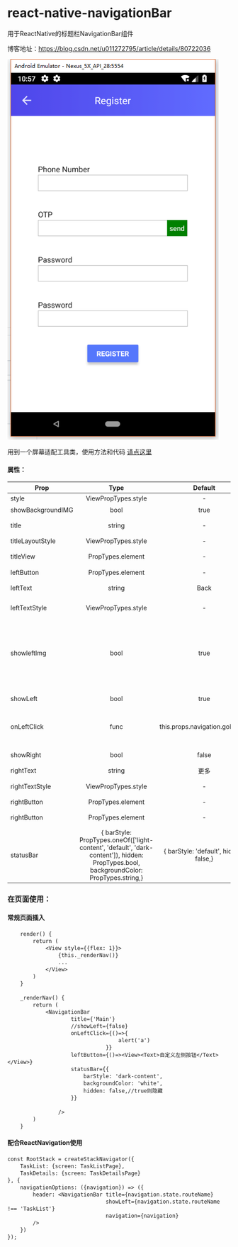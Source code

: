 # react-native-navigationBar
用于ReactNative的标题栏NavigationBar组件 <br/>

博客地址：https://blog.csdn.net/u011272795/article/details/80722036

![](1.png)

用到一个屏幕适配工具类，使用方法和代码 [请点这里](https://blog.csdn.net/u011272795/article/details/73824558)

#### 属性：
| Prop | Type | Default | Description
| ---------- | :-----------:         |:---------------:| -----------|
| style      | ViewPropTypes.style | -               |标题栏的样式 |
| showBackgroundIMG      | bool | true               |背景为一个图片 |
| title      | string              | -               |标题使用的字符串 |
| titleLayoutStyle  | ViewPropTypes.style   | -               |标题文字的样式
| titleView  | PropTypes.element   | -               |替换标题文字的组件
| leftButton  | PropTypes.element   | -              |自定义左侧按钮
| leftText  | string   | Back               |左侧返回按钮的文字
| leftTextStyle  | ViewPropTypes.style   | -               |替换标题文字的组件
| showleftImg  | bool   | true             |是否显示标题的后退按钮，本组件使用的是react-native-vector-icons中的图标，可自行替换成其他Image
| showLeft  | bool   | true             | 是否显示返回按钮
| onLeftClick  | func   | this.props.navigation.goBack()            | 左侧按钮的点击事件(默认为ReactNavigation的goback)
| showRight  | bool   | false             | 是否显示右侧按钮
| rightText  | string   |    更多           | 右侧按钮的文字
| rightTextStyle  | ViewPropTypes.style    | -             | 是否显示返回按钮
| rightButton  | PropTypes.element   | -             | 自定义右侧按钮
| rightButton  | PropTypes.element   | -             | 右侧按钮的点击事件
| statusBar  | {  barStyle: PropTypes.oneOf(['light-content', 'default', 'dark-content']),  hidden: PropTypes.bool,  backgroundColor: PropTypes.string,}   | { barStyle: 'default', hidden: false,}             | 自定义状态栏


### 在页面使用：
#### 常规页面插入
```
    render() {
        return (
            <View style={{flex: 1}}>
                {this._renderNav()}
                ...
            </View>
        )
    }

    _renderNav() {
        return (
            <NavigationBar
                    title={'Main'}
                    //showLeft={false}
                    onLeftClick={()=>{
                                   alert('a')
                               }}
                    leftButton={()=><View><Text>自定义左侧按钮</Text></View>}
                    statusBar={{
                        barStyle: 'dark-content',
                        backgroundColor: 'white',
                        hidden: false,//true则隐藏
                    }}
                   
                />
        )
    }
```
#### 配合ReactNavigation使用
```
const RootStack = createStackNavigator({
    TaskList: {screen: TaskListPage},
    TaskDetails: {screen: TaskDetailsPage}
}, {
    navigationOptions: ({navigation}) => ({
        header: <NavigationBar title={navigation.state.routeName}
                               showLeft={navigation.state.routeName !== 'TaskList'}
                               navigation={navigation}
        />
    })
});
```


